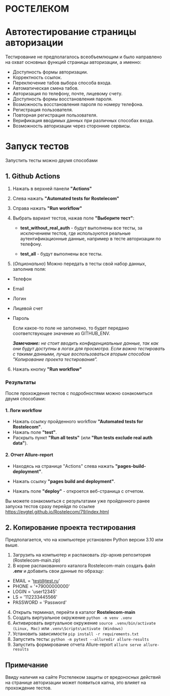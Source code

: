 # РОСТЕЛЕКОМ
# Автотестирование страницы авторизации

Тестирование не предполагалось всеобъемлющим и было направлено на охват основных функций страницы авторизации, а именно:

- Доступность формы авторизации.
- Корректность ссылок.
- Переключение табов выбора способа входа.
- Автоматическая смена табов.
- Авторизация по телефону, почте, лицевому счету.
- Доступность формы восстановления пароля.
- Возможность восстановления пароля по номеру телефона.
- Регистрация пользователя.
- Повторная регистрация пользователя.
- Верификация вводимых данных при различных способах входа.  
- Возможность авторизации через сторонние сервисы.
<!--Запуск тестов-->
# Запуск тестов
Запустить тесты можно двумя способами

## 1. Github Actions

1. Нажать в верхней панели **"Actions"**
2. Слева нажать **"Automated tests for Rostelecom"**
3. Справа нажать **"Run workflow"**
4. Выбрать вариант тестов, нажав  поле **"Выберите тест"**:
   
   - **test_without_real_auth** - будут выполнены все тесты, за исключением тестов, где используются реальные аутентификационные данные, например в тесте авторизации по телефону.
     
   - **test_all** - будут выполнены все тесты.
     
6. (*Опционально*) Можно передать в тесты свой набор данных, заполнив поля:
 - Телефон
 - Email
 - Логин
 - Лицевой счет
 - Пароль
    
    Если какое-то поле не заполнено, то будет передано соответствующее значение из GITHUB_ENV.
   
	***Замечание:** не стоит вводить конфиденциальные данные, так как они будут доступны в логах для просмотра. Если важно тестировать с такими данными, лучше воспользоваться вторым способом "Копирование проекта тестирования".*
   
6. Нажать кнопку **"Run workflow"**
	 

### Результаты
После прохождения тестов с подробностями можно ознакомиться двумя способами:
#### 1. Логи workflow
- Нажать ссылку пройденного workflow **"Automated tests for Rostelecom"**.
- Нажать поле **"test"**.
- Раскрыть пункт **"Run all tests"** (или **"Run tests exclude real auth data"**).

#### 2. Отчет Allure-report
- Находясь на странице "Actions" слева нажать **"pages-build-deployment"**.


- Нажать ссылку **"pages build and deployment"**.
- Нажать поле **"deploy"** - откроется веб-страница с отчетом.

Вы можете ознакомиться с результатами уже пройденного ранее запуска тестов сразу перейдя по ссылке https://evgtel.github.io/Rostelecom/79/index.html

## 2. Копирование проекта тестирования
Предполагается, что на компьютере установлен Python версии 3.10 или выше. 
1. Загрузить на компьютер и распаковать zip-архив репозитория (Rostelecom-main.zip)
2. В корне распакованного каталога Rostelecom-main создать файл **.env** и добавить свои данные по образцу:
   
- EMAIL = 'test@test.ru'
- PHONE = '+79000000000'
- LOGIN = 'user12345'
- LS = '112233445566'
- PASSWORD = 'Password'

4. Открыть терминал, перейти в каталог **Rostelecom-main**
5. Создать виртуальное окружение
	`python -m venv .venv`
6. Активировать виртуальное окружение
	`source .venv/bin/activate (Linux, Mac)` или
	`.venv\Scripts\activate (Windows)`
7. Установить зависимости `pip install -r requirements.txt`
8. Запустить тесты:
	`python -m pytest --alluredir allure-results`
9. Запустить формирование отчета Allure-report
	`allure serve allure-results`

## Примечание
Ввиду наличия на сайте Ростелеком защиты от вредоносных действий на странице авторизации может появиться капча, это влияет на прохождение тестов.
